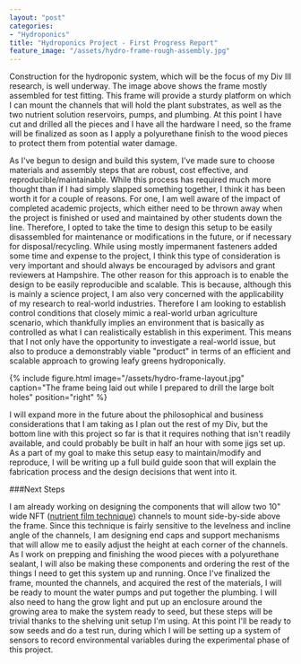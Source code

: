 ```yaml
---
layout: "post"
categories:
- "Hydroponics"
title: "Hydroponics Project - First Progress Report"
feature_image: "/assets/hydro-frame-rough-assembly.jpg"
---
```


Construction for the hydroponic system, which will be the focus of my Div III research, is well underway. The image above shows the frame mostly assembled for test fitting. This frame will provide a sturdy platform on which I can mount the channels that will hold the plant substrates, as well as the two nutrient solution reservoirs, pumps, and plumbing. At this point I have cut and drilled all the pieces and I have all the hardware I need, so the frame will be finalized as soon as I apply a polyurethane finish to the wood pieces to protect them from potential water damage.

As I've begun to design and build this system, I've made sure to choose materials and assembly steps that are robust, cost effective, and reproducible/maintainable. While this process has required much more thought than if I had simply slapped something together, I think it has been worth it for a couple of reasons. For one, I am well aware of the impact of completed academic projects, which either need to be thrown away when the project is finished or used and maintained by other students down the line. Therefore, I opted to take the time to design this setup to be easily disassembled for maintenance or modifications in the future, or if necessary for disposal/recycling. While using mostly impermanent fasteners added some time and expense to the project, I think this type of consideration is very important and should always be encouraged by advisors and grant reviewers at Hampshire. The other reason for this approach is to enable the design to be easily reproducible and scalable. This is because, although this is mainly a science project, I am also very concerned with the applicability of my research to real-world industries. Therefore I am looking to establish control conditions that closely mimic a real-world urban agriculture scenario, which thankfully implies an environment that is basically as controlled as what I can realistically establish in this experiment. This means that I not only have the opportunity to investigate a real-world issue, but also to produce a demonstrably viable "product" in terms of an efficient and scalable approach to growing leafy greens hydroponically.

 {% include figure.html image="/assets/hydro-frame-layout.jpg" caption="The frame being laid out while I prepared to drill the large bolt holes" position="right" %}

I will expand more in the future about the philosophical and business considerations that I am taking as I plan out the rest of my Div, but the bottom line with this project so far is that it requires nothing that isn't readily available, and could probably be built in half an hour with some jigs set up. As a part of my goal to make this setup easy to maintain/modify and reproduce, I will be writing up a full build guide soon that will explain the fabrication process and the design decisions that went into it.

###Next Steps

I am already working on designing the components that will allow two 10" wide NFT ([nutrient film technique](https://en.wikipedia.org/wiki/Nutrient_film_technique)) channels to mount side-by-side above the frame. Since this technique is fairly sensitive to the levelness and incline angle of the channels, I am designing end caps and support mechanisms that will allow me to easily adjust the height at each corner of the channels. As I work on prepping and finishing the wood pieces with a polyurethane sealant, I will also be making these components and ordering the rest of the things I need to get this system up and running. Once I've finalized the frame, mounted the channels, and acquired the rest of the materials, I will be ready to mount the water pumps and put together the plumbing. I will also need to hang the grow light and put up an enclosure around the growing area to make the system ready to seed, but these steps will be trivial thanks to the shelving unit setup I'm using. At this point I'll be ready to sow seeds and do a test run, during which I will be setting up a system of sensors to record environmental variables during the experimental phase of this project.
